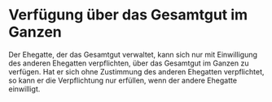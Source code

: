 # Verfügung über das Gesamtgut im Ganzen

Der Ehegatte, der das Gesamtgut verwaltet, kann sich nur mit Einwilligung des anderen Ehegatten verpflichten, über das Gesamtgut im Ganzen zu verfügen. Hat er sich ohne Zustimmung des anderen Ehegatten verpflichtet, so kann er die Verpflichtung nur erfüllen, wenn der andere Ehegatte einwilligt.